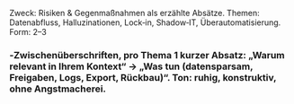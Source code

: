 Zweck: Risiken & Gegenmaßnahmen als erzählte Absätze. Themen: Datenabfluss, Halluzinationen, Lock‑in, Shadow‑IT, Überautomatisierung.
Form: 2–3 <h3 class='sub'>‑Zwischenüberschriften, pro Thema 1 kurzer Absatz: „Warum relevant in Ihrem Kontext“ → „Was tun (datensparsam, Freigaben, Logs, Export, Rückbau)“.
Ton: ruhig, konstruktiv, ohne Angstmacherei.
